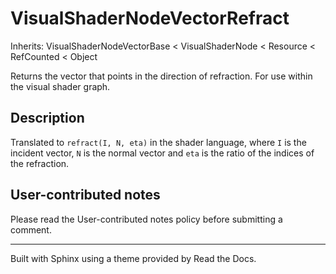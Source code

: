 # VisualShaderNodeVectorRefract

Inherits: VisualShaderNodeVectorBase < VisualShaderNode < Resource <
RefCounted < Object

Returns the vector that points in the direction of refraction. For use within
the visual shader graph.

## Description

Translated to `refract(I, N, eta)` in the shader language, where `I` is the
incident vector, `N` is the normal vector and `eta` is the ratio of the
indices of the refraction.

## User-contributed notes

Please read the User-contributed notes policy before submitting a comment.

* * *

Built with Sphinx using a theme provided by Read the Docs.

